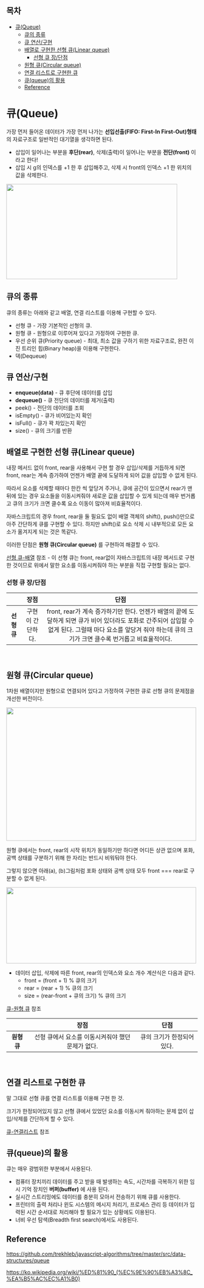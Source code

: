 <h2>목차</h2>

- [큐(Queue)](#큐queue)
  - [큐의 종류](#큐의-종류)
  - [큐 연산/구현](#큐-연산구현)
  - [배열로 구현한 선형 큐(Linear queue)](#배열로-구현한-선형-큐linear-queue)
    - [선형 큐 장/단점](#선형-큐-장단점)
  - [원형 큐(Circular queue)](#원형-큐circular-queue)
  - [연결 리스트로 구현한 큐](#연결-리스트로-구현한-큐)
  - [큐(queue)의 활용](#큐queue의-활용)
  - [Reference](#reference)

# 큐(Queue)

가장 먼저 들어온 데이터가 가장 먼저 나가는 **선입선출(FIFO: First-In First-Out)형태**의 자료구조로 일반적인 대기열을 생각하면 된다.
+ 삽입이 일어나는 부분을 **후단(rear)**, 삭제(출력)이 일어나는 부분을 **전단(front)** 이라고 한다!
+ 삽입 시 g의 인덱스를 +1 한 후 삽입해주고, 삭제 시 front의 인덱스 +1 한 위치의 값을 삭제한다.

<img src="https://github.com/Iam-Sunghyun/javascript-algorithms/blob/main/src/data-structures/queue/img/queue.png" width="450" height="250"> 

## 큐의 종류

큐의 종류는 아래와 같고 배열, 연결 리스트를 이용해 구현할 수 있다.

+ 선형 큐 - 가장 기본적인 선형의 큐.
+ 원형 큐 - 원형으로 이루어져 있다고 가정하여 구현한 큐. 
+ 우선 순위 큐(Priority queue) - 최대, 최소 값을 구하기 위한 자료구조로, 완전 이진 트리인 힙(Binary heap)을 이용해 구현한다.
+ 덱(Dequeue)

## 큐 연산/구현

+ **enqueue(data)** - 큐 후단에 데이터를 삽입
+ **dequeue()** - 큐 전단의 데이터를 제거(출력)
+ peek() - 전단의 데이터를 조회
+ isEmpty() - 큐가 비어있는지 확인
+ isFull() - 큐가 꽉 차있는지 확인
+ size() - 큐의 크기를 반환

## 배열로 구현한 선형 큐(Linear queue)

내장 메서드 없이 front, rear을 사용해서 구현 할 경우 삽입/삭제를 거듭하게 되면 front, rear는 계속 증가하여 언젠가 배열 끝에 도달하게 되어 값을 삽입할 수 없게 된다.
  
따라서 요소를 삭제할 때마다 한칸 씩 앞당겨 주거나, 큐에 공간이 있으면서 rear가 맨 뒤에 있는 경우 요소들을 이동시켜줘야 새로운 값을 삽입할 수 있게 되는데 매우 번거롭고 큐의 크기가 크면 클수록 요소 이동이 많아져 비효율적이다.

자바스크립트의 경우 front, rear을 둘 필요도 없이 배열 객체의 shift(), push()만으로 아주 간단하게 큐를 구현할 수 있다. 하지만 shift()로 요소 삭제 시 내부적으로 모든 요소가 옮겨지게 되는 것은 똑같다.

이러한 단점은 **원형 큐(Circular queue)** 를 구현하여 해결할 수 있다.
  

[선형 큐-배열](https://github.com/Iam-Sunghyun/javascript-algorithms/blob/main/src/data-structures/queue/queue.js) 참조 - 이 선형 큐는 front, rear없이 자바스크립트의 내장 메서드로 구현한 것이므로 위에서 말한 요소를 이동시켜줘야 하는 부분을 직접 구현할 필요는 없다.


### 선형 큐 장/단점


||**장점**|**단점**|
|:---:|:---:|:---:|
|**선형 큐**|구현이 간단하다.|front, rear가 계속 증가하기만 한다. 언젠가 배열의 끝에 도달하게 되면 큐가 비어 있더라도 포화로 간주되어 삽입할 수 없게 된다. 그럴때 마다 요소를 앞당겨 줘야 하는데 큐의 크기가 크면 클수록 번거롭고 비효율적이다.|


<br>

## 원형 큐(Circular queue)

1차원 배열이지만 원형으로 연결되어 있다고 가정하여 구현한 큐로 선형 큐의 문제점을 개선한 버전이다.

<img src="https://github.com/Iam-Sunghyun/javascript-algorithms/blob/main/src/data-structures/queue/img/circular-queue.png" width="500" height="350"> 


원형 큐에서는 front, rear의 시작 위치가 동일하기만 하다면 어디든 상관 없으며 포화, 공백 상태를 구분하기 위해 한 자리는 반드시 비워둬야 한다. 

그렇지 않으면 아래(a), (b)그림처럼 포화 상태와 공백 상태 모두 front === rear로 구분할 수 없게 된다.

<img src="https://github.com/Iam-Sunghyun/javascript-algorithms/blob/main/src/data-structures/queue/img/circular-queue-error.png" width="500" height="200"> 

+ 데이터 삽입, 삭제에 따른 front, rear의 인덱스와 요소 개수 계산식은 다음과 같다.
   + front = (front + 1) % 큐의 크기
   + rear = (rear + 1) % 큐의 크기 
   + size = (rear-front + 큐의 크기) % 큐의 크기
   
[큐-원형 큐](https://github.com/Iam-Sunghyun/javascript-algorithms/blob/main/src/data-structures/queue/queue-circular.js) 참조

||**장점**|**단점**|
|:---:|:---:|:---:|
|**원형 큐**|선형 큐에서 요소를 이동시켜줘야 했던 문제가 없다.|큐의 크기가 한정되어 있다.|


<br>

## 연결 리스트로 구현한 큐

말 그대로 선형 큐를 연결 리스트를 이용해 구현 한 것.

크기가 한정되어있지 않고 선형 큐에서 있었던 요소를 이동시켜 줘야하는 문제 없이 삽입/삭제를 간단하게 할 수 있다.

[큐-연결리스트](https://github.com/Iam-Sunghyun/javascript-algorithms/blob/main/src/data-structures/queue/queue-linked-list.js) 참조

## 큐(queue)의 활용

큐는 매우 광범위한 부분에서 사용된다.
+ 컴퓨터 장치끼리 데이터를 주고 받을 때 발생하는 속도, 시간차를 극복하기 위한 임시 기억 장치인 **버퍼(buffer)** 에 사용 된다.
+ 실시간 스트리밍에도 데이터를 충분히 모아서 전송하기 위해 큐를 사용한다.
+ 프린터의 출력 처리나 윈도 시스템의 메시지 처리기, 프로세스 관리 등 데이터가 입력된 시간 순서대로 처리해야 할 필요가 있는 상황에도 이용된다.
+ 너비 우선 탐색(Breadth first search)에서도 사용된다.
  

## Reference

https://github.com/trekhleb/javascript-algorithms/tree/master/src/data-structures/queue

https://ko.wikipedia.org/wiki/%ED%81%90_(%EC%9E%90%EB%A3%8C_%EA%B5%AC%EC%A1%B0)
